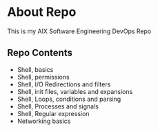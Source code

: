 # About Repo
This is my AlX Software Engineering DevOps Repo

## Repo Contents
- Shell, basics
- Shell, permissions
- Shell, I/O Redirections and filters
- Shell, init files, variables and expansions
- Shell, Loops, conditions and parsing
- Shell, Processes and signals
- Shell, Regular expression
- Networking basics
